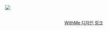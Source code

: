 <img src="https://user-images.githubusercontent.com/80776262/170056261-7f960215-a2af-49a5-9f90-e651f9fe1b41.png" />
<br />
<br />
<p align="middle">
  <a href="https://www.figma.com/file/42oPhgzXasXtpsexGAaFJO/WithMe!?node-id=0%3A1">WithMe 디자인 링크</a>  
</p>

